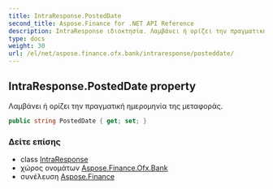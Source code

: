 ```yaml
---
title: IntraResponse.PostedDate
second_title: Aspose.Finance for .NET API Reference
description: IntraResponse ιδιοκτησία. Λαμβάνει ή ορίζει την πραγματική ημερομηνία της μεταφοράς.
type: docs
weight: 30
url: /el/net/aspose.finance.ofx.bank/intraresponse/posteddate/
---
```

## IntraResponse.PostedDate property

Λαμβάνει ή ορίζει την πραγματική ημερομηνία της μεταφοράς.

```csharp
public string PostedDate { get; set; }
```

### Δείτε επίσης

* class [IntraResponse](../)
* χώρος ονομάτων [Aspose.Finance.Ofx.Bank](../../intraresponse/)
* συνέλευση [Aspose.Finance](../../../)


